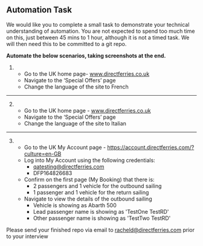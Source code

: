## Automation Task

We would like you to complete a small task to demonstrate your technical understanding of automation. You are not expected to spend too much time on this, just between 45 mins to 1 hour, although it is not a timed task. We will then need this to be committed to a git repo.  


**Automate the below scenarios, taking screenshots at the end.**
    

1. - Go to the UK home page- www.directferries.co.uk
   - Navigate to the ‘Special Offers’ page
   - Change the language of the site to French

---

2. - Go to the UK home page - www.directferries.co.uk
   - Navigate to the ‘Special Offers’ page 
   - Change the language of the site to Italian

---
3. - Go to the UK My Account page - https://account.directferries.com/?culture=en-GB
   - Log into My Account using the following credentials:
      - qatesting@directferries.com
      - DFP164826683
   - Confirm on the first page (My Booking) that there is:
      - 2 passengers and 1 vehicle for the outbound sailing 
      - 1 passenger and 1 vehicle for the return sailing
   - Navigate to view the details of the outbound sailing
      - Vehicle is showing as Abarth 500
      - Lead passenger name is showing as 'TestOne TestRD'
      - Other passenger name is showing as 'TestTwo TestRD'

Please send your finished repo via email to racheld@directferries.com prior to your interview